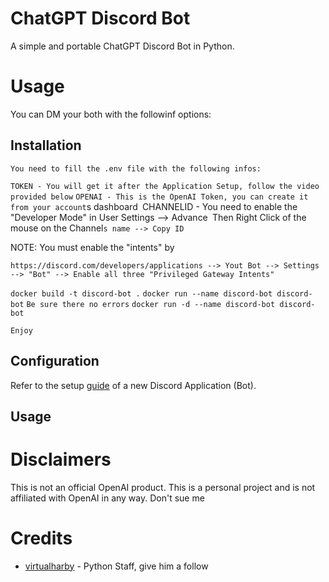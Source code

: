 # ChatGPT Discord Bot

A simple and portable ChatGPT Discord Bot in Python.


# Usage

You can DM your both with the followinf options:



## Installation

`You need to fill the .env file with the following infos:`

`TOKEN - You will get it after the Application Setup, follow the video provided below`
`OPENAI - This is the OpenAI Token, you can create it from your account`s dashboard`
`CHANNELID - You need to enable the "Developer Mode" in User Settings --> Advance`
`Then Right Click of the mouse on the Channel`s name --> Copy ID`

NOTE: You must enable the "intents" by

`https://discord.com/developers/applications --> Yout Bot --> Settings --> "Bot" --> Enable all three "Privileged Gateway Intents"`


`docker build -t discord-bot .`
`docker run --name discord-bot discord-bot`
`Be sure there no errors`
`docker run -d --name discord-bot discord-bot`

`Enjoy`

## Configuration

Refer to the setup [guide](https://www.youtube.com/watch?v=hoDLj0IzZMU) of a new Discord Application (Bot).

## Usage


# Disclaimers

This is not an official OpenAI product. This is a personal project and is not affiliated with OpenAI in any way. Don't sue me

# Credits

- [virtualharby](https://www.youtube.com/@Indently) - Python Staff, give him a follow

